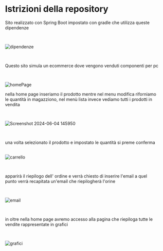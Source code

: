 <h1>Istrizioni della repository</h1>

<p>Sito realizzato con Spring Boot impostato con gradle che utilizza queste dipendenze</p><br>

![dipendenze](https://github.com/FabioBl77/AppSpringBoot/assets/167991278/ed877e2e-de5f-46e4-a5d6-67187de61c37)

<br><p>Questo sito simula un ecommerce dove vengono venduti componenti per pc </p><br>

![homePage](https://github.com/FabioBl77/AppSpringBoot/assets/167991278/7d2d4969-6840-440e-a670-668989ae1ff6)

<be><p>nella home page inseriamo il prodotto mentre 
nel menu modifica riforniamo le quantità in magazziono, nel menù lista invece vediamo tutti i prodotti in vendita</p><br>

![Screenshot 2024-06-04 145950](https://github.com/FabioBl77/AppSpringBoot/assets/167991278/f7e87312-0908-4e36-8cb6-fd3cacb076a6)



<br><p>una volta selezionato il prodotto e impostato le quantità si preme conferma</b><br><br>



![carrello](https://github.com/FabioBl77/AppSpringBoot/assets/167991278/0ea109f9-79a7-4b54-b24f-d41e42058932)



<br><p>apparirà il riepilogo dell' ordine e verrà chiesto di inserire l'email
a quel punto verrà recapitata un'email che riepilogherà l'orine</p><br>



![email](https://github.com/FabioBl77/AppSpringBoot/assets/167991278/83c71a1c-0af6-426c-bfe4-53f06ca1f4b9)



<br><p>in oltre nella home page avremo accesso alla pagina che riepiloga tutte le vendite rappresentate in grafici</P><br>



![grafici](https://github.com/FabioBl77/AppSpringBoot/assets/167991278/8daf8bf4-0eef-4fc0-afa0-5cf722f04186)




